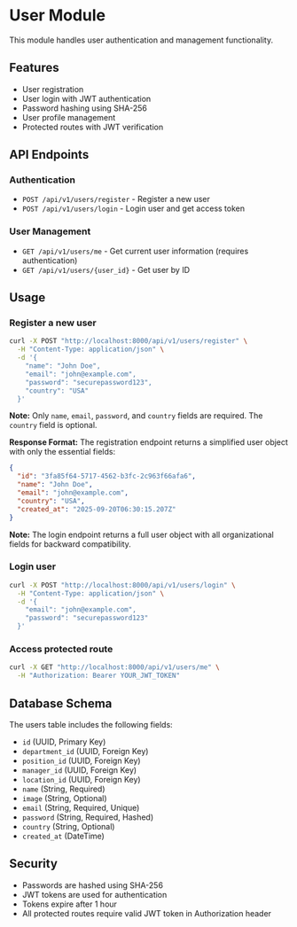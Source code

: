 # User Module

This module handles user authentication and management functionality.

## Features

- User registration
- User login with JWT authentication
- Password hashing using SHA-256
- User profile management
- Protected routes with JWT verification

## API Endpoints

### Authentication
- `POST /api/v1/users/register` - Register a new user
- `POST /api/v1/users/login` - Login user and get access token

### User Management
- `GET /api/v1/users/me` - Get current user information (requires authentication)
- `GET /api/v1/users/{user_id}` - Get user by ID

## Usage

### Register a new user
```bash
curl -X POST "http://localhost:8000/api/v1/users/register" \
  -H "Content-Type: application/json" \
  -d '{
    "name": "John Doe",
    "email": "john@example.com",
    "password": "securepassword123",
    "country": "USA"
  }'
```

**Note:** Only `name`, `email`, `password`, and `country` fields are required. The `country` field is optional.

**Response Format:**
The registration endpoint returns a simplified user object with only the essential fields:
```json
{
  "id": "3fa85f64-5717-4562-b3fc-2c963f66afa6",
  "name": "John Doe",
  "email": "john@example.com",
  "country": "USA",
  "created_at": "2025-09-20T06:30:15.207Z"
}
```

**Note:** The login endpoint returns a full user object with all organizational fields for backward compatibility.

### Login user
```bash
curl -X POST "http://localhost:8000/api/v1/users/login" \
  -H "Content-Type: application/json" \
  -d '{
    "email": "john@example.com",
    "password": "securepassword123"
  }'
```

### Access protected route
```bash
curl -X GET "http://localhost:8000/api/v1/users/me" \
  -H "Authorization: Bearer YOUR_JWT_TOKEN"
```

## Database Schema

The users table includes the following fields:
- `id` (UUID, Primary Key)
- `department_id` (UUID, Foreign Key)
- `position_id` (UUID, Foreign Key)
- `manager_id` (UUID, Foreign Key)
- `location_id` (UUID, Foreign Key)
- `name` (String, Required)
- `image` (String, Optional)
- `email` (String, Required, Unique)
- `password` (String, Required, Hashed)
- `country` (String, Optional)
- `created_at` (DateTime)

## Security

- Passwords are hashed using SHA-256
- JWT tokens are used for authentication
- Tokens expire after 1 hour
- All protected routes require valid JWT token in Authorization header